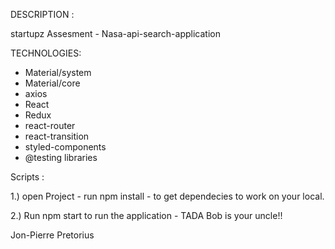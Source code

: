DESCRIPTION : 

startupz Assesment - Nasa-api-search-application 


TECHNOLOGIES: 

- Material/system
- Material/core
- axios
- React
- Redux
- react-router
- react-transition
- styled-components
- @testing libraries


Scripts : 

1.) open Project - run npm install - to get dependecies to work on your local.

2.) Run npm start to run the application - TADA Bob is your uncle!! 

Jon-Pierre Pretorius